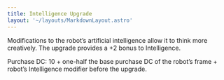 ```yaml
---
title: Intelligence Upgrade
layout: '~/layouts/MarkdownLayout.astro'
---
```

Modifications to the robot’s artificial intelligence allow it to think more
creatively. The upgrade provides a +2 bonus to Intelligence.

Purchase DC: 10 + one-half the base purchase DC of the robot’s frame + robot’s
Intelligence modifier before the upgrade.

